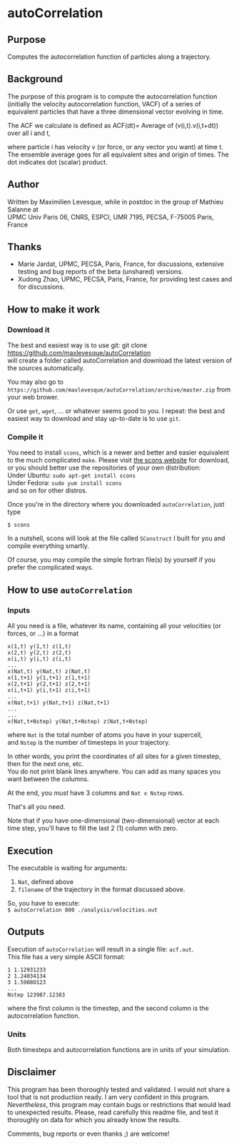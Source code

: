# autoCorrelation

## Purpose

Computes the autocorrelation function of particles along a trajectory.

## Background

The purpose of this program is to compute the autocorrelation function (initially the velocity autocorrelation function, VACF) of a series of equivalent particles that have a three dimensional vector
evolving in time.

The ACF we calculate is defined as
ACF(dt)= Average of (v(i,t).v(i,t+dt)) over all i and t,

where particle i has velocity v (or force, or any vector you want) at time t. The ensemble average goes for all equivalent sites and origin of times.
The dot indicates dot (scalar) product.

## Author

Written by Maximilien Levesque, while in postdoc in the group of Mathieu Salanne at  
UPMC Univ Paris 06, CNRS, ESPCI, UMR 7195, PECSA, F-75005 Paris, France

## Thanks

* Marie Jardat, UPMC, PECSA, Paris, France, for discussions, extensive testing and bug reports of the beta (unshared) versions.  
* Xudong Zhao, UPMC, PECSA, Paris, France, for providing test cases and for discussions.

## How to make it work

### Download it

The best and easiest way is to use git:
    git clone https://github.com/maxlevesque/autoCorrelation  
will create a folder called autoCorrelation and download the latest version of the sources automatically.

You may also go to `https://github.com/maxlevesque/autoCorrelation/archive/master.zip` from your web brower.

Or use `get`, `wget`, ... or whatever seems good to you. I repeat: the best and easiest way to download and stay up-to-date is to use `git`.

### Compile it

You need to install `scons`, which is a newer and better and easier equivalent to the much complicated `make`.
Please visit [the scons website](www.scons.org) for download, or you should better use the repositories of your own distribution:  
Under Ubuntu: `sudo apt-get install scons`  
Under Fedora: `sudo yum install scons`  
and so on for other distros.

Once you're in the directory where you downloaded `autoCorrelation`, just type  
```
$ scons
```  
In a nutshell, scons will look at the file called `SConstruct` I built for you and compile everything smartly.

Of course, you may compile the simple fortran file(s) by yourself if you prefer the complicated ways.

## How to use `autoCorrelation`

### Inputs
All you need is a file, whatever its name, containing all your velocities (or forces, or ...) in a format  
``` 
x(1,t) y(1,t) z(1,t)  
x(2,t) y(2,t) z(2,t)  
x(i,t) y(i,t) z(i,t)  
...    
x(Nat,t) y(Nat,t) z(Nat,t)    
x(1,t+1) y(1,t+1) z(1,t+1)  
x(2,t+1) y(2,t+1) z(2,t+1)  
x(i,t+1) y(i,t+1) z(i,t+1)  
...  
x(Nat,t+1) y(Nat,t+1) z(Nat,t+1)  
...  
...  
x(Nat,t+Nstep) y(Nat,t+Nstep) z(Nat,t+Nstep)  
```  

where `Nat` is the total number of atoms you have in your supercell,  
and `Nstep` is the number of timesteps in your trajectory.

In other words, you print the coordinates of all sites for a given timestep, then for the next one, etc.  
You do not print blank lines anywhere. You can add as many spaces you want between the columns.

At the end, you *must* have 3 columns and `Nat x Nstep` rows.

That's all you need.

Note that if you have one-dimensional (two-dimensional) vector at each time step, you'll have to fill the last 2 (1) column with zero.

## Execution

The executable is waiting for arguments:  
1. `Nat`, defined above  
2. `filename` of the trajectory in the format discussed above.  
  
So, you have to execute:  
`$ autoCorrelation 800 ./analysis/velocities.out`

## Outputs

Execution of `autoCorrelation` will result in a single file: `acf.out`.  
This file has a very simple ASCII format:
``` 
1 1.12931233  
2 1.24034134  
3 1.5908O123  
...  
Nstep 123987.12383  
``` 
where the first column is the timestep, and the second column is the autocorrelation function.  

### Units
Both timesteps and autocorrelation functions are in units of your simulation.  


## Disclaimer

This program has been thoroughly tested and validated.
I would not share a tool that is not production ready. I am very confident in this program.
*Nevertheless*, this program may contain bugs or restrictions that would lead to unexpected results.
Please, read carefully this readme file, and test it thoroughly on data for which you already know the results.

Comments, bug reports or even thanks ;) are welcome!

